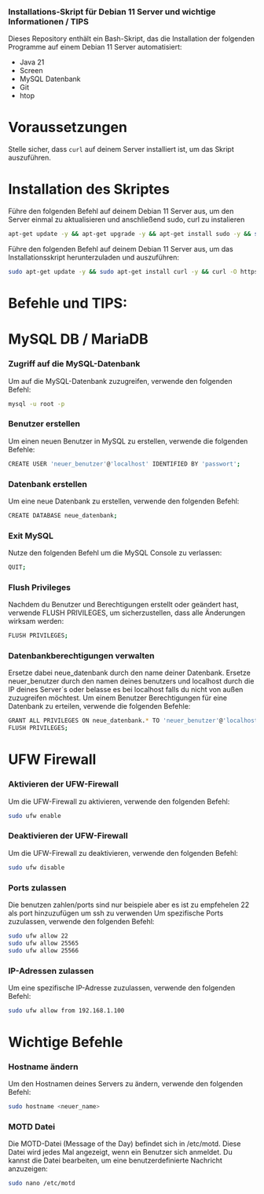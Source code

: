 ### Installations-Skript für Debian 11 Server und wichtige Informationen / TIPS

Dieses Repository enthält ein Bash-Skript, das die Installation der folgenden Programme auf einem Debian 11 Server automatisiert:

- Java 21
- Screen
- MySQL Datenbank
- Git
- htop


# Voraussetzungen

Stelle sicher, dass `curl` auf deinem Server installiert ist, um das Skript auszuführen.


# Installation des Skriptes
Führe den folgenden Befehl auf deinem Debian 11 Server aus, um den Server einmal zu aktualisieren und anschließend sudo, curl zu instalieren 

```bash
apt-get update -y && apt-get upgrade -y && apt-get install sudo -y && sudo apt-get install curl -y
```

Führe den folgenden Befehl auf deinem Debian 11 Server aus, um das Installationsskript herunterzuladen und auszuführen:

```bash
sudo apt-get update -y && sudo apt-get install curl -y && curl -O https://raw.githubusercontent.com/Snenjih/install_script/refs/heads/main/install_script.sh && chmod +x install_script.sh && ./install_script.sh
```



# Befehle und TIPS:
# MySQL DB / MariaDB
### Zugriff auf die MySQL-Datenbank
Um auf die MySQL-Datenbank zuzugreifen, verwende den folgenden Befehl:
```bash
mysql -u root -p
```

### Benutzer erstellen
Um einen neuen Benutzer in MySQL zu erstellen, verwende die folgenden Befehle:
```bash
CREATE USER 'neuer_benutzer'@'localhost' IDENTIFIED BY 'passwort';
```

### Datenbank erstellen
Um eine neue Datenbank zu erstellen, verwende den folgenden Befehl:
```bash
CREATE DATABASE neue_datenbank;
```

### Exit MySQL
Nutze den folgenden Befehl um die MySQL Console zu verlassen:
```bash
QUIT;
```

### Flush Privileges
Nachdem du Benutzer und Berechtigungen erstellt oder geändert hast, verwende FLUSH PRIVILEGES, um sicherzustellen, dass alle Änderungen wirksam werden:
```bash
FLUSH PRIVILEGES;
```


### Datenbankberechtigungen verwalten
Ersetze dabei neue_datenbank durch den name deiner Datenbank.
Ersetze neuer_benutzer durch den namen deines benutzers und localhost durch die IP deines Server´s oder belasse es bei localhost falls du nicht von außen zuzugreifen möchtest.
Um einem Benutzer Berechtigungen für eine Datenbank zu erteilen, verwende die folgenden Befehle:
```bash
GRANT ALL PRIVILEGES ON neue_datenbank.* TO 'neuer_benutzer'@'localhost';
FLUSH PRIVILEGES;
```

# UFW Firewall
### Aktivieren der UFW-Firewall
Um die UFW-Firewall zu aktivieren, verwende den folgenden Befehl:
```bash
sudo ufw enable
```

### Deaktivieren der UFW-Firewall
Um die UFW-Firewall zu deaktivieren, verwende den folgenden Befehl:
```bash
sudo ufw disable
```

### Ports zulassen
Die benutzen zahlen/ports sind nur beispiele aber es ist zu empfehelen 22 als port hinzuzufügen um ssh zu verwenden
Um spezifische Ports zuzulassen, verwende den folgenden Befehl:
```bash
sudo ufw allow 22
sudo ufw allow 25565
sudo ufw allow 25566
```

### IP-Adressen zulassen
Um eine spezifische IP-Adresse zuzulassen, verwende den folgenden Befehl:
```bash
sudo ufw allow from 192.168.1.100
```


# Wichtige Befehle
### Hostname ändern
Um den Hostnamen deines Servers zu ändern, verwende den folgenden Befehl:
```bash
sudo hostname <neuer_name>
```

### MOTD Datei
Die MOTD-Datei (Message of the Day) befindet sich in /etc/motd. Diese Datei wird jedes Mal angezeigt, wenn ein Benutzer sich anmeldet. Du kannst die Datei bearbeiten, um eine benutzerdefinierte Nachricht anzuzeigen:
```bash
sudo nano /etc/motd
```

